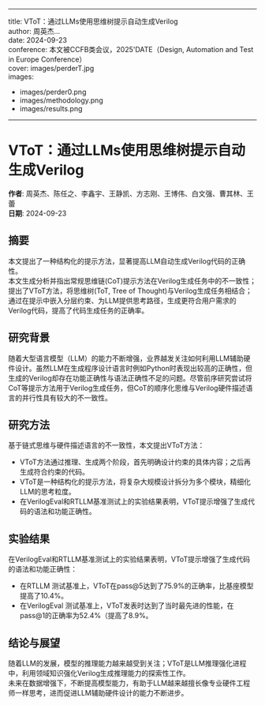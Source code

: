 <hr>
<p>title: VToT：通过LLMs使用思维树提示自动生成Verilog<br>
author: 周英杰...<br>
date: 2024-09-23<br>
conference: 本文被CCFB类会议，2025'DATE（Design, Automation and Test in Europe Conference）<br>
cover: images/perderT.jpg<br>
images:</p>
<ul>
<li>images/perder0.png</li>
<li>images/methodology.png</li>
<li>images/results.png</li>
</ul>
<hr>
<h1>VToT：通过LLMs使用思维树提示自动生成Verilog</h1>
<p><strong>作者</strong>: 周英杰、陈任之、李鑫宇、王静凯、方志刚、王博伟、白文强、曹其林、王蕾<br>
<strong>日期</strong>: 2024-09-23</p>
<h2>摘要</h2>
<p>本文提出了一种结构化的提示方法，显著提高LLM自动生成Verilog代码的正确性。<br>
本文生成分析并指出常规思维链(CoT)提示方法在Verilog生成任务中的不一致性；提出了VToT方法，将思维树(ToT, Tree of Thought)与Verilog生成任务相结合；通过在提示中嵌入分层约束、为LLM提供思考路径，生成更符合用户需求的Verilog代码，提高了代码生成任务的正确率。</p>
<h2>研究背景</h2>
<p>随着大型语言模型（LLM）的能力不断增强，业界越发关注如何利用LLM辅助硬件设计。虽然LLM在生成程序设计语言时例如Python时表现出较高的正确性，但生成的Verilog却存在功能正确性与语法正确性不足的问题。尽管前序研究尝试将CoT等提示方法用于Verilog生成任务，但CoT的顺序化思维与Verilog硬件描述语言的并行性具有较大的不一致性。</p>
<h2>研究方法</h2>
<p>基于链式思维与硬件描述语言的不一致性，本文提出VToT方法：</p>
<ul>
<li>VToT方法通过推理、生成两个阶段，首先明确设计约束的具体内容；之后再生成符合约束的代码。</li>
<li>VToT是一种结构化的提示方法，将复杂大规模设计拆分为多个模块，精细化LLM的思考粒度。</li>
<li>在VerilogEval和RTLLM基准测试上的实验结果表明，VToT提示增强了生成代码的语法和功能正确性。</li>
</ul>
<h2>实验结果</h2>
<p>在VerilogEval和RTLLM基准测试上的实验结果表明，VToT提示增强了生成代码的语法和功能正确性：</p>
<ul>
<li>在RTLLM 测试基准上，VToT在pass@5达到了75.9%的正确率，比基座模型提高了10.4%。</li>
<li>在VerilogEval 测试基准上，VToT发表时达到了当时最先进的性能，在pass@1的正确率为52.4%（提高了8.9%。</li>
</ul>
<h2>结论与展望</h2>
<p>随着LLM的发展，模型的推理能力越来越受到关注；VToT是LLM推理强化进程中，利用领域知识强化Verilog生成推理能力的探索性工作。<br>
未来在数据增强下，不断提高模型能力，有助于LLM越来越擅长像专业硬件工程师一样思考，进而促进LLM辅助硬件设计的能力不断进步。</p>

